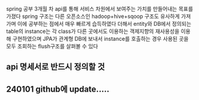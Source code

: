 spring 공부 3개월 차 api를 통해 서비스 차원에서 보여주는 가치를 만들어내는 목표를 가졌다
spring 구조는 다른 오픈소스인 hadoop+hive+sqoop 구조도 유사하게 가져가며 이에 공부하는 점에서 매우 빠르게 습득하였다
더해서 entity와 DB에서 정의되는 table의 instance는 각 class가 다른 곳에서도 이용하는 객제지향의 재사용성을 이용해 구현하였으며 JPA가 관계형 DB에
보내서 instance를 호출하는 경우 사용된 곳을 모두 조회하는 flush구조를 살펴볼 수 있다
## api 명세서로 반드시 정의할 것

## 240101 github에 update..... 
